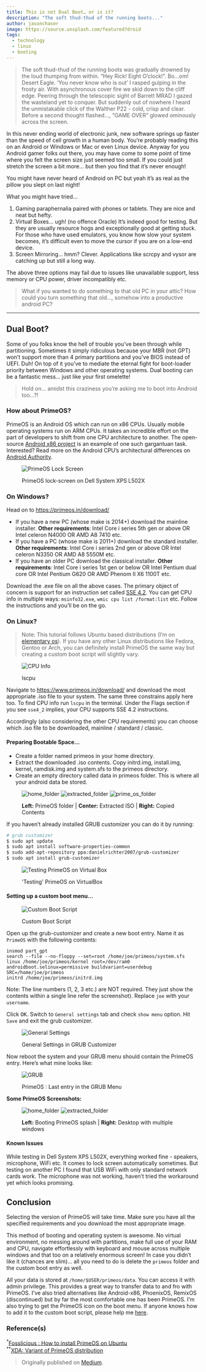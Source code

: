 ```yaml
---
title: This is not Dual Boot… or is it?
description: "The soft thud-thud of the running boots..."
author: jasonchaser
image: https://source.unsplash.com/featured?droid
tags:
  - technology
  - linux
  - booting
---
```


> The soft thud-thud of the running boots was gradually drowned by the loud thumping from within. “Hey Rick! Eight O’clock!”. Bo…om! Desert Eagle. ‘You never know who is out’ I rasped gulping in the frosty air. With asynchronous cover fire we skid down to the cliff edge. Peering through the telescopic sight of Barrett MRAD I gazed the wasteland yet to conquer. But suddenly out of nowhere I heard the unmistakable click of the Walther P22 - cold, crisp and clear. Before a second thought flashed…, “GAME OVER” glowed ominously across the screen.

In this never ending world of electronic junk, new software springs up faster than the speed of cell growth in a human body. You’re probably reading this on an Android or Windows or Mac or even Linux device. Anyway for you Android gamer folks out there, you may have come to some point of time where you felt the screen size just seemed too small. If you could just stretch the screen a bit more… but then you find that it’s never enough!

You might have never heard of Android on PC but yeah it’s as real as the pillow you slept on last night!

What you might have tried…

1. Gaming paraphernalia paired with phones or tablets. They are nice and neat but hefty.
2. Virtual Boxes… ugh! (no offence Oracle) It’s indeed good for testing. But they are usually resource hogs and exceptionally good at getting stuck. For those who have used emulators, you know how slow your system becomes, it’s difficult even to move the cursor if you are on a low-end device.
3. Screen Mirroring… hmm? Clever. Applications like scrcpy and vysor are catching up but still a long way.

The above three options may fail due to issues like unavailable support, less memory or CPU power, driver incompatibly etc.

> What if you wanted to do something to that old PC in your attic? How could you turn something that old…, somehow into a productive android PC?

---

## Dual Boot?

Some of you folks know the hell of trouble you’ve been through while partitioning. Sometimes it simply ridiculous because your MBR (not GPT) won’t support more than 4 primary partitions and you’ve BIOS instead of UEFI. Duh! On top of it you’ve to mediate the eternal fight for boot-loader priority between Windows and other operating systems. Dual booting can be a fantastic mess… just like your first omelette!

> Hold on… amidst this craziness you’re asking me to boot into Android too…?!

### How about PrimeOS?

PrimeOS is an Android OS which can run on x86 CPUs. Usually mobile operating systems run on ARM CPUs. It takes an incredible effort on the part of developers to shift from one CPU architecture to another. The open-source [Android x86 project](https://www.android-x86.org/) is an example of one such gargantuan task. Interested? Read more on the Android CPU’s architectural differences on [Android Authority](https://www.androidauthority.com/arm-vs-x86-key-differences-explained-568718/).

<figure class="full-bleed" markdown="1">

![PrimeOS Lock Screen](https://miro.medium.com/max/700/1*n4E5ROmBjNTlUgLhyR3B5Q.jpeg)

<figcaption>PrimeOS lock-screen on Dell System XPS L502X</figcaption>
</figure>

### On Windows?

Head on to <https://primeos.in/download/>

- If you have a new PC (whose make is 2014+) download the mainline installer.
  **Other requirements**: Intel Core i series 5th gen or above OR Intel celeron N4000 OR AMD A8 7410 etc.
- If you have a PC (whose make is 2011+) download the standard installer.
  **Other requirements**: Intel Core i series 2nd gen or above OR Intel celeron N3350 OR AMD A8 5550M etc.
- If you have an older PC download the classical installer.
  **Other requirements**: Intel Core i series 1st gen or below OR Intel Pentium dual core OR Intel Pentium G620 OR AMD Phenom II X6 1100T etc.

Download the .exe file on all the above cases. The primary object of concern is support for an instruction set called [SSE 4.2](https://en.wikipedia.org/wiki/SSE4#SSE4.2). You can get CPU info in multiple ways: `msinfo32.exe`, `wmic cpu list /format:list` etc. Follow the instructions and you’ll be on the go.

### On Linux?

> Note: This tutorial follows Ubuntu based distributions (I’m on [elementary os](https://elementary.io/)). If you have any other Linux distributions like Fedora, Gentoo or Arch, you can definitely install PrimeOS the same way but creating a custom boot script will slightly vary.

<figure class="constrained" markdown="1">

![CPU Info](https://miro.medium.com/max/700/1*HsSGIPopUQAjKI5UkltGWQ.png)

<figcaption>lscpu</figcaption>
</figure>

Navigate to <https://www.primeos.in/download/> and download the most appropriate .iso file to your system. The same three constrains apply here too. To find CPU info run `lscpu` in the terminal. Under the Flags section if you see `sse4_2` implies, your CPU supports SSE 4.2 instructions.

Accordingly (also considering the other CPU requirements) you can choose which .iso file to be downloaded, mainline / standard / classic.

#### Preparing Bootable Space…

- Create a folder named primeos in your home directory.
- Extract the downloaded .iso contents. Copy initrd.img, install.img, kernel, ramdisk.img and system.sfs to the primeos directory.
- Create an empty directory called data in primeos folder. This is where all your android data be stored.

<figure class="third" markdown="1">

![home_folder](https://miro.medium.com/max/1038/1*T0o8niT1ovzqiNE76_1fxA.jpeg)
![extracted_folder](https://miro.medium.com/max/1038/1*TdLSFJkuV5jJmE7t9tLHOQ.jpeg)
![prime_os_folder](https://miro.medium.com/max/1038/1*q8rxINwLdNXaQ5I8mTCH0w.jpeg)

<figcaption><p><strong>Left:</strong> PrimeOS folder | <strong>Center:</strong> Extracted ISO | <strong>Right:</strong> Copied Contents</p></figcaption>
</figure>

If you haven’t already installed GRUB customizer you can do it by running:

```sh
# grub customizer
$ sudo apt update
$ sudo apt install software-properties-common
$ sudo add-apt-repository ppa:danielrichter2007/grub-customizer
$ sudo apt install grub-customizer
```

<figure class="constrained" markdown="1">

![Testing PrimeOS on Virtual Box](https://miro.medium.com/max/700/1*3VejPiEbtEOYkz0aiRGJ-A.jpeg)

<figcaption>'Testing' PrimeOS on VirtualBox</figcaption>
</figure>

#### Setting up a custom boot menu…

<figure class="constrained" markdown="1">

![Custom Boot Script](https://miro.medium.com/max/500/1*0T84OKII6I68ZbgHaB1xmw.png)

<figcaption>Custom Boot Script</figcaption>
</figure>

Open up the grub-customizer and create a new boot entry. Name it as `PrimeOS` with the following contents:

```text
insmod part_gpt
search --file --no-floppy --set=root /home/joe/primeos/system.sfs
linux /home/joe/primeos/kernel root=/dev/ram0 androidboot.selinux=permissive buildvariant=userdebug SRC=/home/joe/primeos
initrd /home/joe/primeos/initrd.img
```

Note: The line numbers (1, 2, 3 etc.) are NOT required. They just show the contents within a single line refer the screenshot). Replace `joe` with your `username`.

Click <kbd>OK</kbd>. Switch to `General settings` tab and check `show menu` option. Hit `Save` and exit the grub customizer.

<figure class="constrained" markdown="1">

![General Settings](https://miro.medium.com/max/700/1*mitmEpVhHPHBeP2888GZKQ.png)

<figcaption>General Settings in GRUB Customizer</figcaption>
</figure>

Now reboot the system and your GRUB menu should contain the PrimeOS entry. Here’s what mine looks like:

<figure class="constrained" markdown="1">

![GRUB](https://miro.medium.com/max/700/1*K7fjj5nBMUo3kJmyiNqqfg.jpeg)

<figcaption>PrimeOS : Last entry in the GRUB Menu</figcaption>
</figure>

**Some PrimeOS Screenshots:**

<figure class="third" markdown="1">

![home_folder](https://miro.medium.com/max/1280/1*XBoLMJLimW1wmrT1HKsw8Q.jpeg)
![extracted_folder](https://miro.medium.com/max/1280/1*zFDjJzPsd-95g5RVf-Ch4w.jpeg)

<figcaption><p><strong>Left:</strong> Booting PrimeOS splash | <strong>Right:</strong> Desktop with multiple windows</p></figcaption>
</figure>

#### Known Issues

While testing in Dell System XPS L502X, everything worked fine - speakers, microphone, WiFi etc. It comes to lock screen automatically sometimes.
But testing on another PC I found that USB WiFi with only standard network cards work. The microphone was not working, haven’t tried the workaround yet which looks promising.

## Conclusion

Selecting the version of PrimeOS will take time. Make sure you have all the specified requirements and you download the most appropriate image.

This method of booting and operating system is awesome. No virtual environment, no messing around with partitions, make full use of your RAM and CPU, navigate effortlessly with keyboard and mouse across multiple windows and that too on a relatively enormous screen! In case you didn’t like it (chances are slim)… all you need to do is delete the `primeos` folder and the custom boot entry as well.

All your data is stored at `/home/$USER/primeos/data`. You can access it with admin privilege. This provides a great way to transfer data to and fro with PrimeOS. I’ve also tried alternatives like Android-x86, PhoenixOS, RemixOS (discontinued) but by far the most comfortable one has been PrimeOS. I’m also trying to get the PrimeOS icon on the boot menu. If anyone knows how to add it to the custom boot script, please help me [here](https://unix.stackexchange.com/questions/593562/how-to-add-icon-to-a-custom-grub-boots-script).

### Reference(s)

<sup>\*</sup>[Fosslicious : How to install PrimeOS on Ubuntu](https://www.fosslicious.com/2018/12/how-to-install-primeos-in-ubuntu.html)<br/>
<sup>\*\*</sup>[XDA: Variant of PrimeOS distribution](https://forum.xda-developers.com/showpost.php?p=78858613&postcount=2387)

> Originally published on [Medium](https://joe733.medium.com/this-is-not-dual-boot-or-is-it-4c8c8f1a453a).
